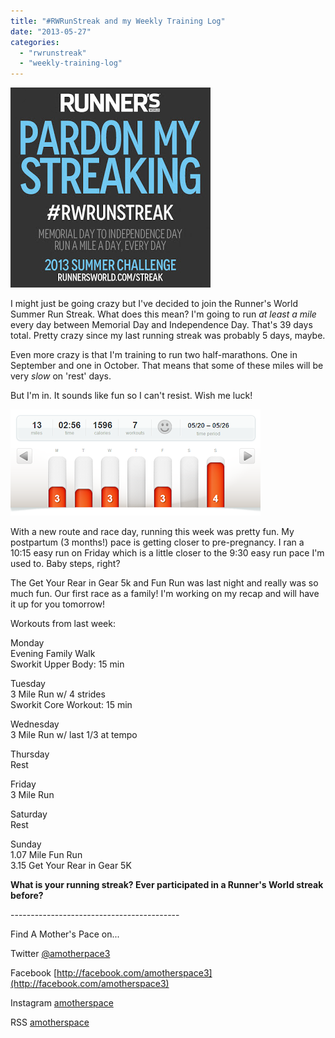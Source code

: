 ```yaml
---
title: "#RWRunStreak and my Weekly Training Log"
date: "2013-05-27"
categories: 
  - "rwrunstreak"
  - "weekly-training-log"
---
```


[![](images/runners-world-rwrunstreak-pardon-my-streaking.jpg)](http://amotherspace.net/wp-content/uploads/2013/05/runners-world-rwrunstreak-pardon-my-streaking1.jpg)

  
I might just be going crazy but I've decided to join the Runner's World Summer Run Streak. What does this mean? I'm going to run _at least a mile_ every day between Memorial Day and Independence Day. That's 39 days total. Pretty crazy since my last running streak was probably 5 days, maybe.   
  
Even more crazy is that I'm training to run two half-marathons. One in September and one in October. That means that some of these miles will be very _slow_ on 'rest' days.   
  
But I'm in. It sounds like fun so I can't resist. Wish me luck!  
  
  

[![](images/May26.PNG)](http://1.bp.blogspot.com/-NMzw1kycyBo/UaNEGdntqaI/AAAAAAAAHvs/I_2yOltkPDE/s1600/May26.PNG)

  
With a new route and race day, running this week was pretty fun. My postpartum (3 months!) pace is getting closer to pre-pregnancy. I ran a 10:15 easy run on Friday which is a little closer to the 9:30 easy run pace I'm used to. Baby steps, right?  
  
The Get Your Rear in Gear 5k and Fun Run was last night and really was so much fun. Our first race as a family! I'm working on my recap and will have it up for you tomorrow!  
  
  
Workouts from last week:  
  
Monday  
Evening Family Walk  
Sworkit Upper Body: 15 min  
  
Tuesday  
3 Mile Run w/ 4 strides  
Sworkit Core Workout: 15 min  
  
Wednesday  
3 Mile Run w/ last 1/3 at tempo  
  
Thursday  
Rest   
  
Friday  
3 Mile Run  
  
Saturday  
Rest  
  
Sunday  
1.07 Mile Fun Run  
3.15 Get Your Rear in Gear 5K  
  
  
  

**What is your running streak? Ever participated in a Runner's World streak before?**

  

  
  
  

\------------------------------------------

  

  
Find A Mother's Pace on...  
  
Twitter [@amotherpace3](https://twitter.com/amotherspace3)  
  
Facebook [http://facebook.com/amotherspace3](http://facebook.com/amotherspace3)   
  
Instagram [amotherspace](http://instagram.com/amotherspace)  
  
RSS [amotherspace](http://feeds.feedburner.com/amotherspace)
